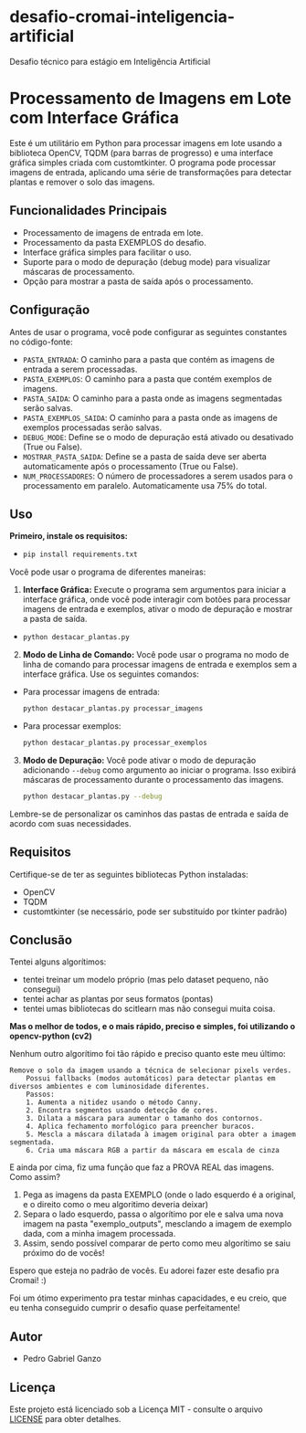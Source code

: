 # desafio-cromai-inteligencia-artificial
Desafio técnico para estágio em Inteligência Artificial

# Processamento de Imagens em Lote com Interface Gráfica

Este é um utilitário em Python para processar imagens em lote usando a biblioteca OpenCV, TQDM (para barras de progresso)
e uma interface gráfica simples criada com customtkinter. O programa pode processar imagens de entrada, 
aplicando uma série de transformações para detectar plantas e remover o solo das imagens.

## Funcionalidades Principais

- Processamento de imagens de entrada em lote.
- Processamento da pasta EXEMPLOS do desafio.
- Interface gráfica simples para facilitar o uso.
- Suporte para o modo de depuração (debug mode) para visualizar máscaras de processamento.
- Opção para mostrar a pasta de saída após o processamento.

## Configuração

Antes de usar o programa, você pode configurar as seguintes constantes no código-fonte:

- `PASTA_ENTRADA`: O caminho para a pasta que contém as imagens de entrada a serem processadas.
- `PASTA_EXEMPLOS`: O caminho para a pasta que contém exemplos de imagens.
- `PASTA_SAIDA`: O caminho para a pasta onde as imagens segmentadas serão salvas.
- `PASTA_EXEMPLOS_SAIDA`: O caminho para a pasta onde as imagens de exemplos processadas serão salvas.
- `DEBUG_MODE`: Define se o modo de depuração está ativado ou desativado (True ou False).
- `MOSTRAR_PASTA_SAIDA`: Define se a pasta de saída deve ser aberta automaticamente após o processamento (True ou False).
- `NUM_PROCESSADORES`: O número de processadores a serem usados para o processamento em paralelo. Automaticamente usa 75% do total.

## Uso

**Primeiro, instale os requisitos:**
- ```bash
  pip install requirements.txt
  ```

Você pode usar o programa de diferentes maneiras:

1. **Interface Gráfica:** Execute o programa sem argumentos para iniciar a interface gráfica, onde você pode interagir com botões para processar imagens de entrada e exemplos, ativar o modo de depuração e mostrar a pasta de saída.
- ```bash
  python destacar_plantas.py
  ```

2. **Modo de Linha de Comando:** Você pode usar o programa no modo de linha de comando para processar imagens de entrada e exemplos sem a interface gráfica. Use os seguintes comandos:

- Para processar imagens de entrada:
  ```bash
  python destacar_plantas.py processar_imagens
  ```

- Para processar exemplos:
  ```bash
  python destacar_plantas.py processar_exemplos
  ```

3. **Modo de Depuração:** Você pode ativar o modo de depuração adicionando `--debug` como argumento ao iniciar o programa. Isso exibirá máscaras de processamento durante o processamento das imagens.
   ```bash
   python destacar_plantas.py --debug
   ```

Lembre-se de personalizar os caminhos das pastas de entrada e saída de acordo com suas necessidades.

## Requisitos

Certifique-se de ter as seguintes bibliotecas Python instaladas:

- OpenCV
- TQDM
- customtkinter (se necessário, pode ser substituído por tkinter padrão)


## Conclusão
Tentei alguns algorítimos:
- tentei treinar um modelo próprio (mas pelo dataset pequeno, não consegui)
- tentei achar as plantas por seus formatos (pontas)
- tentei umas bibliotecas do scitlearn mas não consegui muita coisa.

**Mas o melhor de todos, e o mais rápido, preciso e simples, foi utilizando o opencv-python (cv2)**

Nenhum outro algorítimo foi tão rápido e preciso quanto este meu último:
```text
Remove o solo da imagem usando a técnica de selecionar pixels verdes.
    Possui fallbacks (modos automáticos) para detectar plantas em diversos ambientes e com luminosidade diferentes.
    Passos:
    1. Aumenta a nitidez usando o método Canny.
    2. Encontra segmentos usando detecção de cores.
    3. Dilata a máscara para aumentar o tamanho dos contornos.
    4. Aplica fechamento morfológico para preencher buracos.
    5. Mescla a máscara dilatada à imagem original para obter a imagem segmentada.
    6. Cria uma máscara RGB a partir da máscara em escala de cinza
```

E ainda por cima, fiz uma função que faz a PROVA REAL das imagens. Como assim?
1. Pega as imagens da pasta EXEMPLO (onde o lado esquerdo é a original, e o direito como o meu algoritimo deveria deixar)
2. Separa o lado esquerdo, passa o algorítimo por ele e salva uma nova imagem na pasta "exemplo_outputs", mesclando a imagem de exemplo dada, com a minha imagem processada.
3. Assim, sendo possível comparar de perto como meu algorítimo se saiu próximo do de vocês!


Espero que esteja no padrão de vocês. Eu adorei fazer este desafio pra Cromai! :)

Foi um ótimo experimento pra testar minhas capacidades, e eu creio, que eu tenha conseguido cumprir o desafio quase perfeitamente!


## Autor

- Pedro Gabriel Ganzo

## Licença

Este projeto está licenciado sob a Licença MIT - consulte o arquivo [LICENSE](LICENSE) para obter detalhes.
